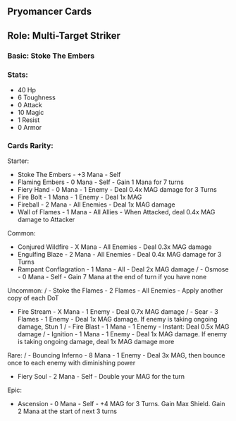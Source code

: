 ## Pryomancer Cards

## Role: Multi-Target Striker

### Basic: Stoke The Embers

### Stats:
- 40 Hp
- 6 Toughness
- 0 Attack
- 10 Magic
- 1 Resist
- 0 Armor

### Cards Rarity:

Starter:
- Stoke The Embers - +3 Mana - Self
- Flaming Embers - 0 Mana - Self - Gain 1 Mana for 7 turns
- Fiery Hand - 0 Mana - 1 Enemy - Deal 0.4x MAG damage for 3 Turns
- Fire Bolt - 1 Mana - 1 Enemy - Deal 1x MAG 
- Fireball - 2 Mana - All Enemies - Deal 1x MAG damage
- Wall of Flames - 1 Mana - All Allies - When Attacked, deal 0.4x MAG damage to Attacker

Common:
- Conjured Wildfire - X Mana - All Enemies - Deal 0.3x MAG damage
- Engulfing Blaze - 2 Mana - All Enemies - Deal 0.4x MAG damage for 3 Turns
- Rampant Conflagration - 1 Mana - All - Deal 2x MAG damage
/ - Osmose - 0 Mana - Self - Gain 7 Mana at the end of turn if you have none

Uncommon:
/ - Stoke the Flames - 2 Flames - All Enemies - Apply another copy of each DoT
 - Fire Stream - X Mana - 1 Enemy - Deal 0.7x MAG damage
/ - Sear - 3 Flames - 1 Enemy - Deal 1x MAG damage. If enemy is taking ongoing damage, Stun 1
/ - Fire Blast - 1 Mana - 1 Enemy - Instant: Deal 0.5x MAG damage
/ - Ignition - 1 Mana - 1 Enemy - Deal 1x MAG damage. If enemy is taking ongoing damage, deal 1x MAG damage more

Rare:
/ - Bouncing Inferno - 8 Mana - 1 Enemy - Deal 3x MAG, then bounce once to each enemy with diminishing power
 - Fiery Soul - 2 Mana - Self - Double your MAG for the turn

Epic:
 - Ascension - 0 Mana - Self - +4 MAG for 3 Turns. Gain Max Shield. Gain 2 Mana at the start of next 3 turns
